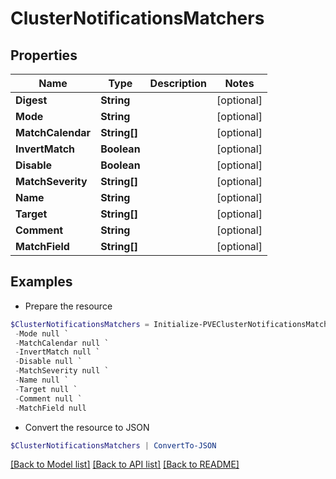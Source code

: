 # ClusterNotificationsMatchers
## Properties

Name | Type | Description | Notes
------------ | ------------- | ------------- | -------------
**Digest** | **String** |  | [optional] 
**Mode** | **String** |  | [optional] 
**MatchCalendar** | **String[]** |  | [optional] 
**InvertMatch** | **Boolean** |  | [optional] 
**Disable** | **Boolean** |  | [optional] 
**MatchSeverity** | **String[]** |  | [optional] 
**Name** | **String** |  | [optional] 
**Target** | **String[]** |  | [optional] 
**Comment** | **String** |  | [optional] 
**MatchField** | **String[]** |  | [optional] 

## Examples

- Prepare the resource
```powershell
$ClusterNotificationsMatchers = Initialize-PVEClusterNotificationsMatchers  -Digest null `
 -Mode null `
 -MatchCalendar null `
 -InvertMatch null `
 -Disable null `
 -MatchSeverity null `
 -Name null `
 -Target null `
 -Comment null `
 -MatchField null
```

- Convert the resource to JSON
```powershell
$ClusterNotificationsMatchers | ConvertTo-JSON
```

[[Back to Model list]](../README.md#documentation-for-models) [[Back to API list]](../README.md#documentation-for-api-endpoints) [[Back to README]](../README.md)

